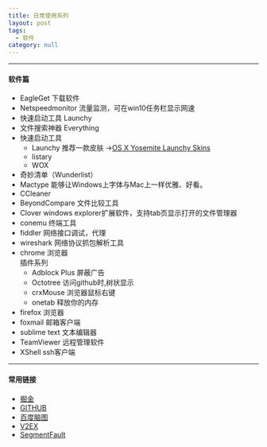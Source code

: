 ```yaml
---
title: 日常使用系列
layout: post
tags:
  - 软件
category: null
---
```

------------

#### 软件篇    

- EagleGet 下载软件
- Netspeedmonitor 流量监测，可在win10任务栏显示网速
- 快速启动工具 Launchy
- 文件搜索神器 Everything
- 快速启动工具
   * Launchy  推荐一款皮肤 ->[OS X Yosemite Launchy Skins](http://afgdesign.deviantart.com/art/OS-X-Yosemite-Launchy-Skins-459715719 "OS X Yosemite Launchy Skins")
   * listary
   * WOX
- 奇妙清单（Wunderlist）
- Mactype  能够让Windows上字体与Mac上一样优雅、好看。
- CCleaner 
- BeyondCompare  文件比较工具
- Clover windows explorer扩展软件，支持tab页显示打开的文件管理器
- conemu  终端工具
- fiddler  网络接口调试，代理
- wireshark 网络协议抓包解析工具    
- chrome 浏览器    
    插件系列
    * Adblock Plus  屏蔽广告
    * Octotree  访问github时,树状显示
    * crxMouse  浏览器鼠标右键
    * onetab  释放你的内存
- firefox 浏览器
- foxmail 邮箱客户端
- sublime text  文本编辑器
- TeamViewer  远程管理软件
- XShell ssh客户端



------------



#### 常用链接
- [掘金](https://juejin.im/timeline "掘金")
- [GITHUB](https://github.com/ "GITHUB")
- [百度脑图](http://naotu.baidu.com/ "百度脑图")
- [V2EX](https://www.v2ex.com/ "v2ex")
- [SegmentFault](https://segmentfault.com/ "segmentfault")

